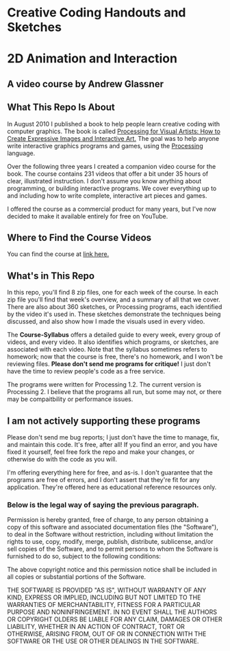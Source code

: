 # Creative Coding Handouts and Sketches

# 2D Animation and Interaction
## A video course by Andrew Glassner

## What This Repo Is About

In August 2010 I published a book to help people learn creative coding with computer graphics.
The book is called
[Processing for Visual Artists: How to Create Expressive Images and Interactive Art.](https://www.amazon.com/dp/1568817169)
The goal was to help anyone write interactive graphics programs and games,
using the [Processing](https://processing.org/) language.

Over the following three years I created a companion video course for the book.
The course contains 231 videos that offer a bit under 35 hours of clear, illustrated
instruction. I don't assume you know anything about programming, or building interactive
programs. We cover everything up to and including how to write complete, interactive art pieces and games.

I offered the course as a commercial product for many years, but I've now decided to
make it available entirely for free on YouTube.

## Where to Find the Course Videos

You can find the course at [link here.](https://link-here)

## What's in This Repo

In this repo, you'll find 8 zip files, one for each week of the course. In each zip
file you'll find that week's overview, and a summary of all that we cover.
There are also about 360 sketches, or Processing programs, each identified by the
video it's used in. These sketches demonstrate the techniques being discussed,
and also show how I made the visuals used in every video.

The **Course-Syllabus** offers a detailed guide to every week, every group of 
videos, and every video. It also identifies which programs, or sketches, are 
associated with each video. Note that the syllabus sometimes refers to homework;
now that the course is free, there's no homework, and I won't be reviewing files.
**Please don't send me programs for critique!** I just don't have the time to 
review people's code as a free service.

The programs were written for Processing 1.2. The current version is Processing 2.
I believe that the programs all run, but some may not, or there may be compaitbility
or performance issues. 

## I am not actively supporting these programs

Please don't send me bug reports; I just don't have the time to manage, fix, and
maintain this code. It's free, after all! If you find an error, and you
have fixed it yourself, feel free fork the repo and make your changes, 
or otherwise do with the code as you will.

I'm offering everything here for free, and as-is. I don't guarantee that the programs
are free of errors, and I don't assert that they're fit for any application. They're
offered here as educational reference resources only.

### Below is the legal way of saying the previous paragraph.

Permission is hereby granted, free of charge, to any person obtaining a copy of this 
software and associated documentation files (the "Software"), to deal in the Software 
without restriction, including without limitation the rights to use, copy, modify, 
merge, publish, distribute, sublicense, and/or sell copies of the Software, and to 
permit persons to whom the Software is furnished to do so, subject to the following conditions:

The above copyright notice and this permission notice shall be included in all 
copies or substantial portions of the Software.

THE SOFTWARE IS PROVIDED "AS IS", WITHOUT WARRANTY OF ANY KIND, EXPRESS OR IMPLIED, 
INCLUDING BUT NOT LIMITED TO THE WARRANTIES OF MERCHANTABILITY, FITNESS FOR A 
PARTICULAR PURPOSE AND NONINFRINGEMENT. IN NO EVENT SHALL THE AUTHORS OR COPYRIGHT 
OLDERS BE LIABLE FOR ANY CLAIM, DAMAGES OR OTHER LIABILITY, WHETHER IN AN ACTION 
OF CONTRACT, TORT OR OTHERWISE, ARISING FROM, OUT OF OR IN CONNECTION WITH THE 
SOFTWARE OR THE USE OR OTHER DEALINGS IN THE SOFTWARE. 
